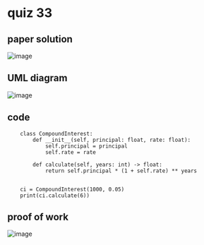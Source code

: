 # quiz 33



## paper solution
![image](https://github.com/user-attachments/assets/cc4debef-7fbe-4e33-8e6c-dcb4e69136e5)


## UML diagram
![image](https://github.com/user-attachments/assets/0ccb0bdf-c0fc-4ce3-988a-3483b12f7b0f)



## code

        class CompoundInterest:
            def __init__(self, principal: float, rate: float):
                self.principal = principal
                self.rate = rate
        
            def calculate(self, years: int) -> float:
                return self.principal * (1 + self.rate) ** years
        
        
        ci = CompoundInterest(1000, 0.05)
        print(ci.calculate(6))


## proof of work
![image](https://github.com/user-attachments/assets/2fcc95c7-334e-4bab-8d3d-0ca1f389b6f3)



